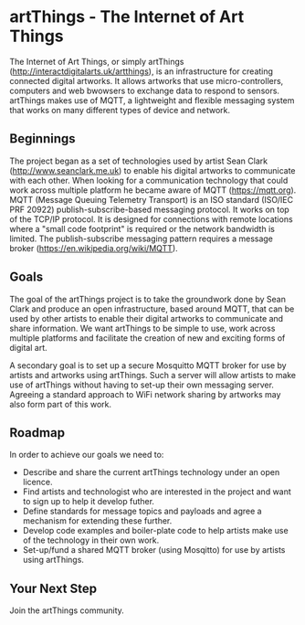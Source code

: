 # artThings - The Internet of Art Things

The Internet of Art Things, or simply artThings (http://interactdigitalarts.uk/artthings), is an infrastructure for creating connected digital artworks. It allows artworks that use micro-controllers, computers and web bwowsers to exchange data to respond to sensors. artThings makes use of MQTT, a lightweight and flexible messaging system that works on many different types of device and network.

## Beginnings

The project began as a set of technologies used by artist Sean Clark (http://www.seanclark.me.uk) to enable his digital artworks to communicate with each other. When looking for a communication technology that could work across multiple platform he became aware of MQTT (https://mqtt.org). MQTT (Message Queuing Telemetry Transport) is an ISO standard (ISO/IEC PRF 20922) publish-subscribe-based messaging protocol. It works on top of the TCP/IP protocol. It is designed for connections with remote locations where a "small code footprint" is required or the network bandwidth is limited. The publish-subscribe messaging pattern requires a message broker (https://en.wikipedia.org/wiki/MQTT).

## Goals

The goal of the artThings project is to take the groundwork done by Sean Clark and produce an open infrastructure, based around MQTT, that can be used by other artists to enable their digital artworks to communicate and share information. We want artThings to be simple to use, work across multiple platforms and facilitate the creation of new and exciting forms of digital art.

A secondary goal is to set up a secure Mosquitto MQTT broker for use by artists and artworks using artThings. Such a server will allow artists to make use of artThings without having to set-up their own messaging server. Agreeing a standard approach to WiFi network sharing by artworks may also form part of this work.

## Roadmap

In order to achieve our goals we need to:

- Describe and share the current artThings technology under an open licence.
- Find artists and technologist who are interested in the project and want to sign up to help it develop futher.
- Define standards for message topics and payloads and agree a mechanism for extending these further.
- Develop code examples and boiler-plate code to help artists make use of the technology in their own work.
- Set-up/fund a shared MQTT broker (using Mosqitto) for use by artists using artThings.

## Your Next Step

Join the artThings community.
